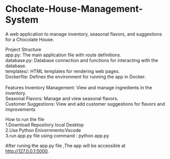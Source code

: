 <h1>Choclate-House-Management-System</h1>
A web application to manage inventory, seasonal flavors, and suggestions for a Chocolate House.

Project Structure<br/>
app.py: The main application file with route definitions.<br/>
database.py: Database connection and functions for interacting with the database.<br/>
templates/: HTML templates for rendering web pages.<br/>
Dockerfile: Defines the environment for running the app in Docker.<br/><br/>
Features
Inventory Management: View and manage ingredients in the inventory.<br/>
Seasonal Flavors: Manage and view seasonal flavors.<br/>
Customer Suggestions: View and add customer suggestions for flavors and improvements

How to run the file <br/>
1.Download Repository local Desktop<br/>
2.Use Python Enivornments:Vscode<br/>
3.run app.py file using command : python app.py<br/>

After runing the app.py file ,The app will be accessible at http://127.0.0.1:5000.
